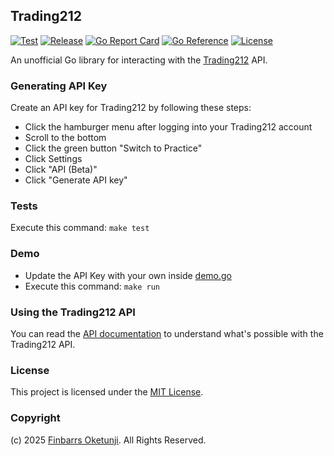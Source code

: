 ## Trading212

[![Test](https://github.com/0xnu/trading212/actions/workflows/test.yaml/badge.svg)](https://github.com/0xnu/trading212/actions/workflows/test.yaml)
[![Release](https://img.shields.io/github/release/0xnu/trading212.svg)](https://github.com/0xnu/trading212/releases/latest)
[![Go Report Card](https://goreportcard.com/badge/github.com/0xnu/trading212)](https://goreportcard.com/report/github.com/0xnu/trading212)
[![Go Reference](https://pkg.go.dev/badge/github.com/0xnu/trading212.svg)](https://pkg.go.dev/github.com/0xnu/trading212)
[![License](https://img.shields.io/github/license/0xnu/trading212)](/LICENSE)

An unofficial Go library for interacting with the [Trading212](https://trading212.com) API.

### Generating API Key

Create an API key for Trading212 by following these steps:

+ Click the hamburger menu after logging into your Trading212 account
+ Scroll to the bottom
+ Click the green button "Switch to Practice"
+ Click Settings
+ Click "API (Beta)"
+ Click "Generate API key"

### Tests

Execute this command: `make test`

### Demo

+ Update the API Key with your own inside [demo.go](./demo.go)
+ Execute this command: `make run`

### Using the Trading212 API

You can read the [API documentation](https://t212public-api-docs.redoc.ly/) to understand what's possible with the Trading212 API.

### License

This project is licensed under the [MIT License](./LICENSE).

### Copyright

(c) 2025 [Finbarrs Oketunji](https://finbarrs.eu). All Rights Reserved.